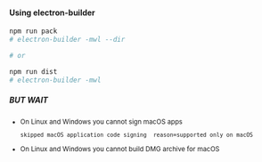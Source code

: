 #### Using electron-builder

```bash
npm run pack
# electron-builder -mwl --dir

# or

npm run dist
# electron-builder -mwl
```

##### BUT WAIT

<small>

- On Linux and Windows you cannot sign macOS apps

    ```bash
    skipped macOS application code signing  reason=supported only on macOS
    ```

- On Linux and Windows you cannot build DMG archive for macOS

</small>

<aside class="notes">
</aside>
